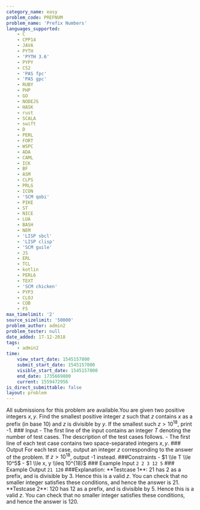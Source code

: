 ```yaml
---
category_name: easy
problem_code: PREFNUM
problem_name: 'Prefix Numbers'
languages_supported:
    - C
    - CPP14
    - JAVA
    - PYTH
    - 'PYTH 3.6'
    - PYPY
    - CS2
    - 'PAS fpc'
    - 'PAS gpc'
    - RUBY
    - PHP
    - GO
    - NODEJS
    - HASK
    - rust
    - SCALA
    - swift
    - D
    - PERL
    - FORT
    - WSPC
    - ADA
    - CAML
    - ICK
    - BF
    - ASM
    - CLPS
    - PRLG
    - ICON
    - 'SCM qobi'
    - PIKE
    - ST
    - NICE
    - LUA
    - BASH
    - NEM
    - 'LISP sbcl'
    - 'LISP clisp'
    - 'SCM guile'
    - JS
    - ERL
    - TCL
    - kotlin
    - PERL6
    - TEXT
    - 'SCM chicken'
    - PYP3
    - CLOJ
    - COB
    - FS
max_timelimit: '2'
source_sizelimit: '50000'
problem_author: admin2
problem_tester: null
date_added: 17-12-2018
tags:
    - admin2
time:
    view_start_date: 1545157800
    submit_start_date: 1545157800
    visible_start_date: 1545157800
    end_date: 1735669800
    current: 1559472956
is_direct_submittable: false
layout: problem
---
```

All submissions for this problem are available.You are given two positive integers $x, y$. Find the smallest positive integer $z$ such that $z$ contains $x$ as a prefix (in base 10) and $z$ is divisible by $y$. If the smallest such $z > 10^{18}$, print -1. ### Input - The first line of the input contains an integer $T$ denoting the number of test cases. The description of the test cases follows. - The first line of each test case contains two space-separated integers $x, y$. ### Output For each test case, output an integer $z$ corresponding to the answer of the problem. If $z > 10^{18}$, output -1 instead. ###Constraints - $1 \\le T \\le 10^5$ - $1 \\le x, y \\leq 10^{18}$ ### Example Input ``` 2 2 3 12 5 ``` ### Example Output ``` 21 120 ``` ###Explanation: \*\*Testcase 1\*\*: 21 has 2 as a prefix, and is divisible by 3. Hence this is a valid $z$. You can check that no smaller integer satisfies these conditions, and hence the answer is 21. \*\*Testcase 2\*\*: 120 has 12 as a prefix, and is divisible by 5. Hence this is a valid $z$. You can check that no smaller integer satisfies these conditions, and hence the answer is 120.
